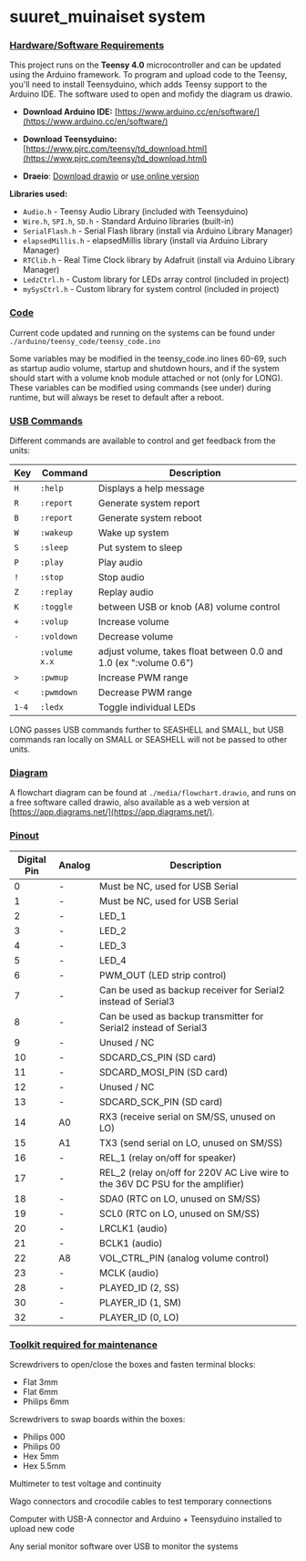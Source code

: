 # suuret_muinaiset system

### <ins>Hardware/Software Requirements</ins>
This project runs on the **Teensy 4.0** microcontroller and can be updated using the Arduino framework. To program and upload code to the Teensy, you'll need to install Teensyduino, which adds Teensy support to the Arduino IDE. The software used to open and mofidy the diagram us drawio.

+ **Download Arduino IDE:** [https://www.arduino.cc/en/software/](https://www.arduino.cc/en/software/)

+ **Download Teensyduino:** [https://www.pjrc.com/teensy/td_download.html](https://www.pjrc.com/teensy/td_download.html)

+ **Draeio**: [Download drawio](https://github.com/jgraph/drawio-desktop/releases/tag/v27.0.9) or [use online version](https://app.diagrams.net)

**Libraries used:**
- `Audio.h` - Teensy Audio Library (included with Teensyduino)
- `Wire.h`, `SPI.h`, `SD.h` - Standard Arduino libraries (built-in)
- `SerialFlash.h` - Serial Flash library (install via Arduino Library Manager)
- `elapsedMillis.h` - elapsedMillis library (install via Arduino Library Manager)
- `RTClib.h` - Real Time Clock library by Adafruit (install via Arduino Library Manager)
- `LedzCtrl.h` - Custom library for LEDs array control (included in project)
- `mySysCtrl.h` - Custom library for system control (included in project)

### <ins>Code</ins>
Current code updated and running on the systems can be found under `./arduino/teensy_code/teensy_code.ino`

Some variables may be modified in the teensy_code.ino lines 60-69, such as startup audio volume, startup and shutdown hours, and if the system should start with a volume knob module attached or not (only for LONG). These variables can be modified using commands (see under) during runtime, but will always be reset to default after a reboot.

### <ins>USB Commands</ins>
Different commands are available to control and get feedback from the units:

| Key | Command | Description |
|-----|---------|-------------|
| `H` | `:help` | Displays a help message |
| `R` | `:report` | Generate system report |
| `B` | `:report` | Generate system reboot |
| `W` | `:wakeup` | Wake up system |
| `S` | `:sleep` | Put system to sleep |
| `P` | `:play` | Play audio |
| `!` | `:stop` | Stop audio |
| `Z` | `:replay` | Replay audio |
| `K` | `:toggle` | between USB or knob (A8) volume control |
| `+` | `:volup` | Increase volume |
| `-` | `:voldown` | Decrease volume |
|  |`:volume x.x`  | adjust volume, takes float between 0.0 and 1.0 (ex ":volume 0.6") |
| `>` | `:pwmup` | Increase PWM range |
| `<` | `:pwmdown` | Decrease PWM range |
| `1-4` | `:ledx` | Toggle individual LEDs |

LONG passes USB commands further to SEASHELL and SMALL, but USB commands ran locally on SMALL or SEASHELL will not be passed to other units.

### <ins>Diagram</ins>
A flowchart diagram can be found at `./media/flowchart.drawio`, and runs on a free software called drawio, also available as a web version at [https://app.diagrams.net/](https://app.diagrams.net/).

### <ins>Pinout</ins>
|Digital Pin| Analog| Description|
|-----------|----------|------------|
| 0 | - | Must be NC, used for USB Serial |
| 1 | - | Must be NC, used for USB Serial |
| 2 | - | LED_1 |
| 3 | - | LED_2 |
| 4 | - | LED_3 |
| 5 | - | LED_4 |
| 6 | - | PWM_OUT (LED strip control) |
| 7 | - | Can be used as backup receiver for Serial2 instead of Serial3 |
| 8 | - | Can be used as backup transmitter for Serial2 instead of Serial3 |
| 9 | - | Unused / NC  |
| 10 | - | SDCARD_CS_PIN (SD card) |
| 11 | - | SDCARD_MOSI_PIN (SD card) |
| 12 | - | Unused / NC |
| 13 | - | SDCARD_SCK_PIN (SD card) |
| 14 | A0 | RX3 (receive serial on SM/SS, unused on LO) |
| 15 | A1 | TX3 (send serial on LO, unused on SM/SS) |
| 16 | - | REL_1 (relay on/off for speaker) |
| 17 | - | REL_2 (relay on/off for 220V AC Live wire to the 36V DC PSU for the amplifier) |
| 18 | - | SDA0 (RTC on LO, unused on SM/SS) |
| 19 | - | SCL0 (RTC on LO, unused on SM/SS) |
| 20 | - | LRCLK1 (audio) |
| 21 | - | BCLK1 (audio) |
| 22 | A8 | VOL_CTRL_PIN (analog volume control) |
| 23 | - | MCLK (audio) |
| 28 | - | PLAYED_ID (2, SS) |
| 30 | - | PLAYER_ID (1, SM) |
| 32 | - | PLAYER_ID (0, LO) |

### <ins>Toolkit required for maintenance</ins>

Screwdrivers to open/close the boxes and fasten terminal blocks:
+ Flat 3mm
+ Flat 6mm
+ Philips 6mm

Screwdrivers to swap boards within the boxes:
+ Philips 000
+ Philips 00
+ Hex 5mm
+ Hex 5.5mm

Multimeter to test voltage and continuity

Wago connectors and crocodile cables to test temporary connections

Computer with USB-A connector and Arduino + Teensyduino installed to upload new code

Any serial monitor software over USB to monitor the systems
